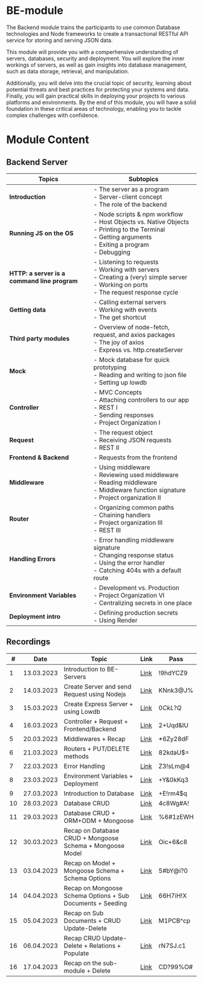 
# BE-module
The Backend module trains the participants to use common Database technologies and Node frameworks to create a transactional RESTful API service for storing and serving JSON data.

This module will provide you with a comperhensive understanding of servers, databases, security and deployment. You will explore the inner workings of servers, as well as gain insights into database management, such as data storage, retrieval, and manipulation.

Additionally, you will delve into the crucial topic of security, learning about potential threats and best practices for protecting your systems and data.
Finally, you will gain practical skills in deploying your projects to various platforms and environments. By the end of this module, you will have a solid foundation in these critical areas of technology, enabling you to tackle complex challenges with confidence.

# Module Content
## Backend Server
| Topics | Subtopics |
| ------ | --------- |
| **Introduction** | - The server as a program <br> - Server-client concept <br> - The role of the backend |
| **Running JS on the OS** | - Node scripts & npm workflow <br> - Host Objects vs. Native Objects <br> - Printing to the Terminal <br> - Getting arguments <br> - Exiting a program <br> - Debugging |
| **HTTP: a server is a command line program** | - Listening to requests <br> - Working with servers <br> - Creating a (very) simple server <br> - Working on ports <br> - The request response cycle |
| **Getting data** | - Calling external servers <br> - Working with events <br> - The get shortcut |
| **Third party modules** | - Overview of node-fetch, request, and axios packages <br> - The joy of axios <br> - Express vs. http.createServer |
| **Mock** | - Mock database for quick prototyping <br> - Reading and writing to json file <br> - Setting up lowdb |
| **Controller** | - MVC Concepts <br> - Attaching controllers to our app <br> - REST I <br> - Sending responses <br> - Project Organization I |
| **Request** | - The request object <br> - Receiving JSON requests <br> - REST II |
| **Frontend & Backend** | - Requests from the frontend |
| **Middleware** | - Using middleware <br> - Reviewing used middleware <br> - Reading middleware <br> - Middleware function signature <br> - Project organization II |
| **Router** | - Organizing common paths <br> - Chaining handlers <br> - Project organization III <br> - REST III |
| **Handling Errors** | - Error handling middleware signature <br> - Changing response status <br> - Using the error handler <br> - Catching 404s with a default route |
| **Environment Variables** | - Development vs. Production <br> - Project Organization VI <br> - Centralizing secrets in one place |
| **Deployment intro** | - Defining production secrets <br> - Using Render |



## Recordings
| # | Date | Topic | Link | Pass      |
| - | ---- | ----- |----- | --------- |
| 1 | 13.03.2023 | Introduction to BE-Servers                  | [Link](https://us02web.zoom.us/rec/share/dPGA_IJutci01I3GNKb7jCCaqNVKibIe6eaOMTb1Wt3dNyRwejm7JeTApEUjxzIT.dbZPQ8t_wZy4WHuI) | !9hdYCZ9  |
| 2 | 14.03.2023 | Create Server and send Request using Nodejs | [Link](https://us02web.zoom.us/rec/share/Kgs3Jm-kwAhslV9KL72H3Nh6BxWTXn94zExd-flcYrLqr8FvCquAIV0siEHHiqlB.RDv4hwfagWVWEaGj) | KNnk3@J%  |
| 3 | 15.03.2023 | Create Express Server + using Lowdb         | [Link](https://us02web.zoom.us/rec/share/tSGFSkzXxZg0Q82lPhAw-CpzvWKoLWhLa0lFSOIAS6nectfIlu3O6HWXwWKgYsf1.f6x5P4KxtGCTePjI) | $0CkL?Q$  |
| 4 | 16.03.2023 | Controller + Request + Frontend/Backend     | [Link](https://us02web.zoom.us/rec/share/n1DzxT5zqutfvngx26jNdsbnkU-dgyHklQziJY1augXXfVQ9r9FfuC8PoOkyWkR1.qnZMRwbG8DjR4w0d) | 2+Uqd&IU  |
| 5 | 20.03.2023 | Middlewares + Recap                         | [Link](https://us02web.zoom.us/rec/share/v5tzTsVnvgSExg8WjhSv5gzZlo3Qnf6NfQiRFi3pwfybHgtZHyfY4zb1qfehPnIX.BhzrcLWd8ZhAfwxl) | \*6Zy28dF |
| 6 | 21.03.2023 | Routers + PUT/DELETE methods                | [Link](https://us02web.zoom.us/rec/share/oIrs3nX3XxaZ2Bi8b6mCaY59HJN57s1T1ju3QXZva6ctBqmatA0wWtj6AKg6ETAw.sn-Z43RfkAIj9dJf) | 82kdaU$=  |
| 7 | 22.03.2023 | Error Handling                              | [Link](https://us02web.zoom.us/rec/share/5DQmhK3T29APhlbTKho3c23zyTLpMM3jFNjjvdUFa7PtKUc80sxy-rJ7sPrcMrPS.r_j-KjAannP7LdAD) | Z3!sLm@4  |
| 8 | 23.03.2023 | Environment Variables + Deployment          | [Link](https://us02web.zoom.us/rec/share/8QICsTwkm5fH6iY7aYhf8AHGTW78HaHjVzRPKpog6Z1X5npZR1AVlx9qWDr_SxyG.VRom5w-CVJs1qDJ_) | +Y&0kKq3  |
| 9 | 27.03.2023 | Introduction to Database          | [Link](https://us02web.zoom.us/rec/share/TA7Ft3S1WPSB9nrMZ7-J4e467i4IZ-idzpsOJ6L3uo7PMO08Bm9rZw7_tAZqKnEF.T9mQ3jsuk2qK9NFa) | +E!rm4$q  |
| 10 | 28.03.2023 | Database CRUD          | [Link](https://us02web.zoom.us/rec/share/FDQHu0Q_kQiTr4Zbh0d3D-yp8JQOGmtGa8mqqjiqfEQjp4RZmGu0asFsymjKJ0Cl.5ASv7T7qOzbM8nWA) | 4c8Wg#A!  |
| 11 | 29.03.2023 | Database CRUD + ORM+ODM + Mongoose  | [Link](https://us02web.zoom.us/rec/share/-mx21L-KB15N4f0KiBleFH4XTc0IvXzwV0rWwxsUQOBofFXceacHgXsQKKiflzra.I7uwQ_XUaPx1xFF1) | %6#1zEWH  |
| 12 | 30.03.2023 | Recap on Database CRUD + Mongoose Schema + Mongoose Model  | [Link](https://us02web.zoom.us/rec/share/IABZjxi2EJ92EE5OUn3h04y755ZPUKUUhVjtlE8yUKKgsGk302IdSibaePgTeOyM.5Mllcb-n8dSbpt7Z) | Oic+6&c8  |
| 13 | 03.04.2023 | Recap on Model + Mongoose Schema + Schema Options  | [Link](https://us02web.zoom.us/rec/share/rlIuv-OyoehmG1HaenSujP92I9l9bK2EUCYMYL2MM76Hp6VorrgvTVJlzStD_InQ.KuQX_paCMfQ51AY0) | 5#bY@i?0  |
| 14 | 04.04.2023 | Recap on Mongoose Schema Options + Sub Documents + Seeding | [Link](https://us02web.zoom.us/rec/share/F8h1f1cMax7tgiqMqdWF1f-hsQFiRVunkK6Hgg1mm4dXgoqmmAYe7yCscwesuZ02.rWjmFmcmFXRka61I) | 66H7iH!X  |
| 15 | 05.04.2023 | Recap on Sub Documents + CRUD Update-Delete  | [Link](https://us02web.zoom.us/rec/share/NEbrJOGUo1IFl1aAfEHTg3J9H9lFMiRhrBUibGKZj-9-Dj-aknXa_KyWEOW124DI.BzRRvo_4OBdphHuN) | M1PCB^cp  |
| 16 | 06.04.2023 | Recap CRUD Update-Delete + Relations + Populate  | [Link](https://us02web.zoom.us/rec/share/RJGquLOUQ_MyeGeB0ZlOHhUIfpvblfKe3b1_nruNKoVBqPil_BLCQ8HQIFk30TqB.ecKlMMTg0XUq9NxO) | rN7SJ.c1  |
| 16 | 17.04.2023 | Recap on the sub-module + Delete  | [Link](https://us02web.zoom.us/rec/share/dvAalDpzyAB8gI4-oP-Hh8AxTLzrmbiWRocGoECXtQ0dByLtw-YD7_j7OoQFyxl6.TCQRlYHqdFQgXzwr) | CD?99%O#  |